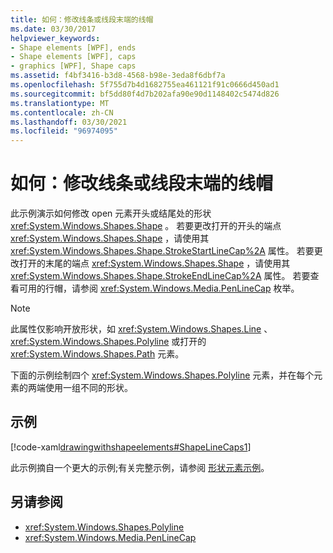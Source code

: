 ```yaml
---
title: 如何：修改线条或线段末端的线帽
ms.date: 03/30/2017
helpviewer_keywords:
- Shape elements [WPF], ends
- Shape elements [WPF], caps
- graphics [WPF], Shape caps
ms.assetid: f4bf3416-b3d8-4568-b98e-3eda8f6dbf7a
ms.openlocfilehash: 5f755d7b4d1682755ea461121f91c0666d450ad1
ms.sourcegitcommit: bf5dd80f4d7b202afa90e90d1148402c5474d826
ms.translationtype: MT
ms.contentlocale: zh-CN
ms.lasthandoff: 03/30/2021
ms.locfileid: "96974095"
---
```

# <a name="how-to-modify-the-cap-at-the-end-of-a-line-or-segment"></a>如何：修改线条或线段末端的线帽
此示例演示如何修改 open 元素开头或结尾处的形状 <xref:System.Windows.Shapes.Shape> 。 若要更改打开的开头的端点 <xref:System.Windows.Shapes.Shape> ，请使用其 <xref:System.Windows.Shapes.Shape.StrokeStartLineCap%2A> 属性。 若要更改打开的末尾的端点 <xref:System.Windows.Shapes.Shape> ，请使用其 <xref:System.Windows.Shapes.Shape.StrokeEndLineCap%2A> 属性。 若要查看可用的行帽，请参阅 <xref:System.Windows.Media.PenLineCap> 枚举。  
  
> [!NOTE]
> 此属性仅影响开放形状，如 <xref:System.Windows.Shapes.Line> 、 <xref:System.Windows.Shapes.Polyline> 或打开的 <xref:System.Windows.Shapes.Path> 元素。  
  
 下面的示例绘制四个 <xref:System.Windows.Shapes.Polyline> 元素，并在每个元素的两端使用一组不同的形状。  
  
## <a name="example"></a>示例  
 [!code-xaml[drawingwithshapeelements#ShapeLineCaps1](~/samples/snippets/csharp/VS_Snippets_Wpf/DrawingWithShapeElements/CS/linecapsandjoinsexample.xaml#shapelinecaps1)]  
  
 此示例摘自一个更大的示例;有关完整示例，请参阅 [形状元素示例](https://github.com/Microsoft/WPF-Samples/tree/master/Graphics/ShapeElements)。  
  
## <a name="see-also"></a>另请参阅

- <xref:System.Windows.Shapes.Polyline>
- <xref:System.Windows.Media.PenLineCap>
